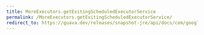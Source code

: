 ```yaml
---
title: MoreExecutors.getExitingScheduledExecutorService
permalink: /MoreExecutors.getExitingScheduledExecutorService/
redirect_to: https://guava.dev/releases/snapshot-jre/api/docs/com/google/common/util/concurrent/MoreExecutors.html#getExitingScheduledExecutorService-java.util.concurrent.ScheduledThreadPoolExecutor-
---
```

